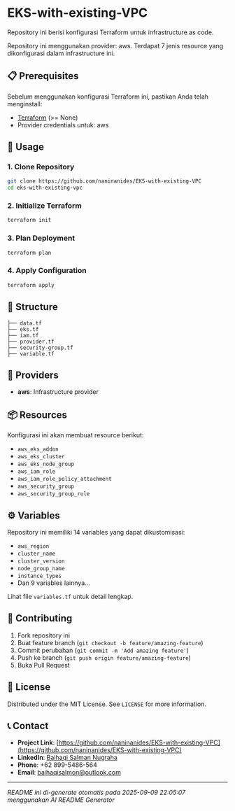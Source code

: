 # EKS-with-existing-VPC

Repository ini berisi konfigurasi Terraform untuk infrastructure as code.

Repository ini menggunakan provider: aws. Terdapat 7 jenis resource yang dikonfigurasi dalam infrastructure ini.

## 📋 Prerequisites

Sebelum menggunakan konfigurasi Terraform ini, pastikan Anda telah menginstall:

- [Terraform](https://www.terraform.io/downloads.html) (>= None)
- Provider credentials untuk: aws

## 🚀 Usage

### 1. Clone Repository
```bash
git clone https://github.com/naninanides/EKS-with-existing-VPC
cd eks-with-existing-vpc
```

### 2. Initialize Terraform
```bash
terraform init
```

### 3. Plan Deployment
```bash
terraform plan
```

### 4. Apply Configuration
```bash
terraform apply
```

## 📁 Structure

```
├── data.tf
├── eks.tf
├── iam.tf
├── provider.tf
├── security-group.tf
├── variable.tf
```

## 🔧 Providers

- **aws**: Infrastructure provider

## 📦 Resources

Konfigurasi ini akan membuat resource berikut:

- `aws_eks_addon`
- `aws_eks_cluster`
- `aws_eks_node_group`
- `aws_iam_role`
- `aws_iam_role_policy_attachment`
- `aws_security_group`
- `aws_security_group_rule`

## ⚙️ Variables

Repository ini memiliki 14 variables yang dapat dikustomisasi:

- `aws_region`
- `cluster_name`
- `cluster_version`
- `node_group_name`
- `instance_types`
- Dan 9 variables lainnya...

Lihat file `variables.tf` untuk detail lengkap.

## 🤝 Contributing

1. Fork repository ini
2. Buat feature branch (`git checkout -b feature/amazing-feature`)
3. Commit perubahan (`git commit -m 'Add amazing feature'`)
4. Push ke branch (`git push origin feature/amazing-feature`)
5. Buka Pull Request

## 📝 License

Distributed under the MIT License. See `LICENSE` for more information.

## 📞 Contact

- **Project Link**: [https://github.com/naninanides/EKS-with-existing-VPC](https://github.com/naninanides/EKS-with-existing-VPC)
- **LinkedIn**: [Baihaqi Salman Nugraha](https://www.linkedin.com/in/baihaqi-salman/)
- **Phone**: +62 899-5486-564
- **Email**: baihaqisalmon@outlook.com


---
*README ini di-generate otomatis pada 2025-09-09 22:05:07 menggunakan AI README Generator*
